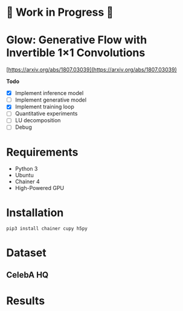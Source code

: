 # :construction: Work in Progress :construction:

# Glow: Generative Flow with Invertible 1×1 Convolutions

[https://arxiv.org/abs/1807.03039](https://arxiv.org/abs/1807.03039)

**Todo**

- [x] Implement inference model
- [ ] Implement generative model
- [x] Implement training loop
- [ ] Quantitative experiments
- [ ] LU decomposition
- [ ] Debug

# Requirements

- Python 3
- Ubuntu
- Chainer 4
- High-Powered GPU

# Installation

```
pip3 install chainer cupy h5py
```

# Dataset
## CelebA HQ

# Results